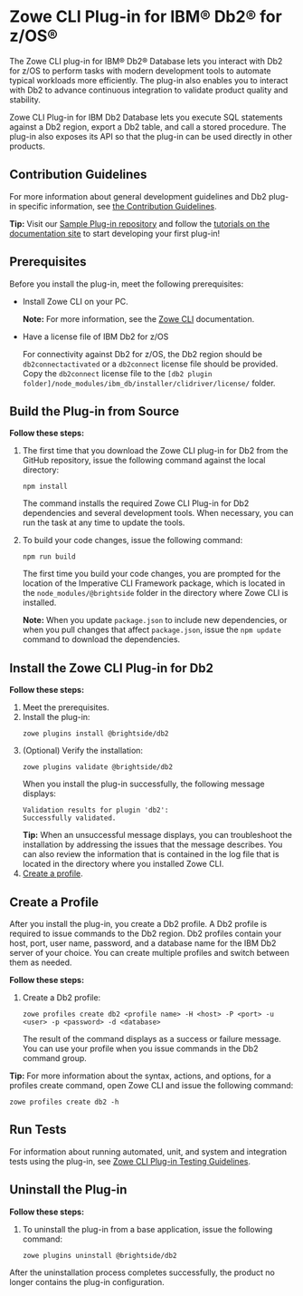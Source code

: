 # Zowe CLI Plug-in for IBM® Db2® for z/OS®
The Zowe CLI plug-in for IBM® Db2® Database lets you interact with Db2 for z/OS to perform tasks
with modern development tools to automate typical workloads more efficiently.
The plug-in also enables you to interact with Db2 to advance continuous integration to validate product
quality and stability.

Zowe CLI Plug-in for IBM Db2 Database lets you execute SQL statements against a Db2 region,
export a Db2 table, and call a stored procedure. The plug-in also exposes its API
so that the plug-in can be used directly in other products.

## Contribution Guidelines

For more information about general development guidelines and Db2 plug-in specific information,
see [the Contribution Guidelines](CONTRIBUTING.md).

**Tip:** Visit our [Sample Plug-in repository](https://github.com/zowe/zowe-cli-sample-plugin)
and follow the [tutorials on the documentation site](https://zowe.github.io/docs-site/guides/cli-devTutorials) to start developing your first plug-in! 

## Prerequisites
Before you install the plug-in, meet the following prerequisites:
* Install Zowe CLI on your PC.
    
    **Note:** For more information, see the [Zowe CLI](https://zowe.github.io/docs-site/user-guide/cli-installcli.html)
    documentation.
* Have a license file of IBM Db2 for z/OS

  For connectivity against Db2 for z/OS, the Db2 region should be `db2connectactivated` or
  a `db2connect` license file should be provided. Copy the `db2connect` license file to
  the `[db2 plugin folder]/node_modules/ibm_db/installer/clidriver/license/` folder.

## Build the Plug-in from Source
**Follow these steps:**

1. The first time that you download the Zowe CLI plug-in for Db2 from the GitHub repository,
   issue the following command against the local directory:

    ```
    npm install
    ```
    The command installs the required Zowe CLI Plug-in for Db2 dependencies and several development tools.
    When necessary, you can run the task at any time to update the tools.

2. To build your code changes, issue the following command:
    ```
    npm run build
    ```
    The first time you build your code changes, you are prompted for the location
    of the Imperative CLI Framework package, which is located in the `node_modules/@brightside`
    folder in the directory where Zowe CLI is installed.

    **Note:** When you update `package.json` to include new dependencies, or when you pull changes
    that affect `package.json`, issue the `npm update` command to download the dependencies.

## Install the Zowe CLI Plug-in for Db2
**Follow these steps:**

1.  Meet the prerequisites.
2.  Install the plug-in:
    ```
    zowe plugins install @brightside/db2
    ``` 
3.  (Optional) Verify the installation:
    ```
    zowe plugins validate @brightside/db2
    ```
    When you install the plug-in successfully, the following message displays:
    ```
    Validation results for plugin 'db2':
    Successfully validated.
    ``` 
    **Tip:** When an unsuccessful message displays, you can troubleshoot the installation
    by addressing the issues that the message describes. You can also review the information
    that is contained in the log file that is located in the directory where you installed Zowe CLI.  
4.  [Create a profile](#create-a-profile).

## Create a Profile
After you install the plug-in, you create a Db2 profile. A Db2 profile is required to issue commands
to the Db2 region. Db2 profiles contain your host, port, user name, password, and a database name
for the IBM Db2 server of your choice. You can create multiple profiles and switch between them as needed.

**Follow these steps:**
1.  Create a Db2 profile: 
    ```
    zowe profiles create db2 <profile name> -H <host> -P <port> -u <user> -p <password> -d <database>
    ```
    The result of the command displays as a success or failure message.
    You can use your profile when you issue commands in the Db2 command group.

**Tip:** For more information about the syntax, actions, and options, for a profiles create command,
open Zowe CLI and issue the following command:
```
zowe profiles create db2 -h
```

## Run Tests

For information about running automated, unit, and system and integration tests using the plug-in,
see [Zowe CLI Plug-in Testing Guidelines](https://github.com/gizafoundation/brightside/blob/master/docs/PluginTESTINGGuidelines.md#ca-brightside-plug-in-testing-guidelines).

## Uninstall the Plug-in
**Follow these steps:**

1.  To uninstall the plug-in from a base application, issue the following command:
    ```
    zowe plugins uninstall @brightside/db2
    ```
After the uninstallation process completes successfully, the product no longer contains the plug-in configuration.
